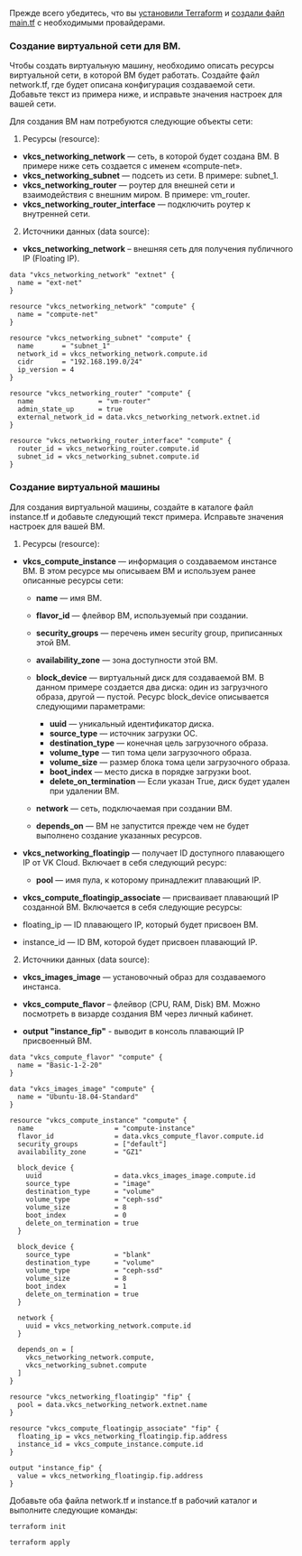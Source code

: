 <warn>

Прежде всего убедитесь, что вы [установили Terraform](/ru/additionals/terraform/terraform-installation) и [создали файл main.tf](/ru/additionals/terraform/terraform-provider-config) с необходимыми провайдерами.

</warn>

### Создание виртуальной сети для ВМ.

Чтобы создать виртуальную машину, необходимо описать ресурсы виртуальной сети, в которой ВМ будет работать. Создайте файл network.tf, где будет описана конфигурация создаваемой сети. Добавьте текст из примера ниже, и исправьте значения настроек для вашей сети.

Для создания ВМ нам потребуются следующие объекты сети:

1. Ресурсы (resource):

- **vkcs_networking_network** — сеть, в которой будет создана ВМ. В примере ниже сеть создается с именем «compute-net».
- **vkcs_networking_subnet** — подсеть из сети. В примере: subnet_1.
- **vkcs_networking_router** — роутер для внешней сети и взаимодействия с внешним миром. В примере: vm_router.
- **vkcs_networking_router_interface** — подключить роутер к внутренней сети.

2. Источники данных (data source):

- **vkcs_networking_network** – внешняя сеть для получения публичного IP (Floating IP).

```hcl
data "vkcs_networking_network" "extnet" {
  name = "ext-net"
}

resource "vkcs_networking_network" "compute" {
  name = "compute-net"
}

resource "vkcs_networking_subnet" "compute" {
  name       = "subnet_1"
  network_id = vkcs_networking_network.compute.id
  cidr       = "192.168.199.0/24"
  ip_version = 4
}

resource "vkcs_networking_router" "compute" {
  name                = "vm-router"
  admin_state_up      = true
  external_network_id = data.vkcs_networking_network.extnet.id
}

resource "vkcs_networking_router_interface" "compute" {
  router_id = vkcs_networking_router.compute.id
  subnet_id = vkcs_networking_subnet.compute.id
}
```

### Создание виртуальной машины

Для создания виртуальной машины, создайте в каталоге файл instance.tf и добавьте следующий текст примера. Исправьте значения настроек для вашей ВМ.

1. Ресурсы (resource):

- **vkcs_compute_instance** — информация о создаваемом инстансе ВМ. В этом ресурсе мы описываем ВМ и используем ранее описанные ресурсы сети:

  - **name** — имя ВМ.
  - **flavor_id** — флейвор ВМ, используемый при создании.
  - **security_groups** — перечень имен security group, приписанных этой ВМ.
  - **availability_zone** — зона доступности этой ВМ.
  - **block_device** — виртуальный диск для создаваемой ВМ. В данном примере создается два диска: один из загрузчного образа, другой — пустой. Ресурс block_device описывается следующими параметрами:

    - **uuid** — уникальный идентификатор диска.
    - **source_type** — источник загрузки ОС.
    - **destination_type** — конечная цель загрузочного образа.
    - **volume_type** — тип тома цели загрузочного образа.
    - **volume_size** — размер блока тома цели загрузочного образа.
    - **boot_index** — место диска в порядке загрузки boot.
    - **delete_on_termination** — Если указан True, диск будет удален при удалении ВМ.

  - **network** — сеть, подключаемая при создании ВМ.
  - **depends_on** — ВМ не запустится прежде чем не будет выполнено создание указанных ресурсов.

- **vkcs_networking_floatingip** — получает ID доступного плавающего IP от VK Cloud. Включает в себя следующий ресурс:

  - **pool** — имя пула, к которому принадлежит плавающий IP.

- **vkcs_compute_floatingip_associate** — присваивает плавающий IP созданной ВМ. Включается в себя следующие ресурсы:

- floating_ip — ID плавающего IP, который будет присвоен ВМ.
- instance_id — ID ВМ, которой будет присвоен плавающий IP.

2. Источники данных (data source):

- **vkcs_images_image** — установочный образ для создаваемого инстанса.
- **vkcs_compute_flavor** – флейвор (CPU, RAM, Disk) ВМ. Можно посмотреть в визарде создания ВМ через личный кабинет.

- **output "instance_fip"** - выводит в консоль плавающий IP присвоенный ВМ.

```hcl
data "vkcs_compute_flavor" "compute" {
  name = "Basic-1-2-20"
}

data "vkcs_images_image" "compute" {
  name = "Ubuntu-18.04-Standard"
}

resource "vkcs_compute_instance" "compute" {
  name                    = "compute-instance"
  flavor_id               = data.vkcs_compute_flavor.compute.id
  security_groups         = ["default"]
  availability_zone       = "GZ1"

  block_device {
    uuid                  = data.vkcs_images_image.compute.id
    source_type           = "image"
    destination_type      = "volume"
    volume_type           = "ceph-ssd"
    volume_size           = 8
    boot_index            = 0
    delete_on_termination = true
  }

  block_device {
    source_type           = "blank"
    destination_type      = "volume"
    volume_type           = "ceph-ssd"
    volume_size           = 8
    boot_index            = 1
    delete_on_termination = true
  }

  network {
    uuid = vkcs_networking_network.compute.id
  }

  depends_on = [
    vkcs_networking_network.compute,
    vkcs_networking_subnet.compute
  ]
}

resource "vkcs_networking_floatingip" "fip" {
  pool = data.vkcs_networking_network.extnet.name
}

resource "vkcs_compute_floatingip_associate" "fip" {
  floating_ip = vkcs_networking_floatingip.fip.address
  instance_id = vkcs_compute_instance.compute.id
}

output "instance_fip" {
  value = vkcs_networking_floatingip.fip.address
}
```

Добавьте оба файла network.tf и instance.tf в рабочий каталог и выполните следующие команды:

```bash
terraform init
```
```bash
terraform apply
```
